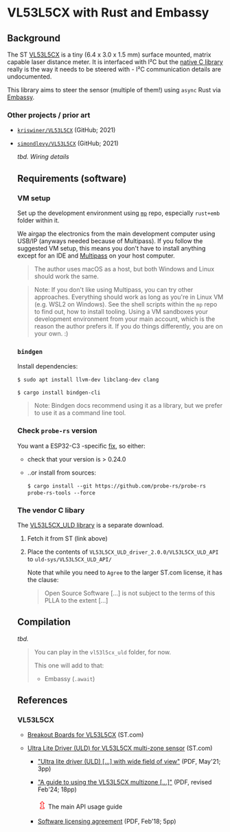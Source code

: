 # VL53L5CX with Rust and Embassy

## Background

The ST [VL53L5CX](https://www.st.com/en/imaging-and-photonics-solutions/vl53l5cx.html) is a tiny (6.4 x 3.0 x 1.5 mm) surface mounted, matrix capable laser distance meter. It is interfaced with I²C but the [native C library](https://www.st.com/en/embedded-software/stsw-img023.html) really is the way it needs to be steered with - I²C communication details are undocumented.

This library aims to steer the sensor (multiple of them!) using `async` Rust via [Embassy](http://embassy.dev/).

### Other projects / prior art

- [`kriswiner/VL53L5CX`](https://github.com/kriswiner/VL53L5CX) (GitHub; 2021)
- [`simondlevy/VL53L5CX`](https://github.com/simondlevy/VL53L5CX) (GitHub; 2021)

	<!-- tbd.!!! Once public, mention to those two, especially Simon - he's worked on ESP32, at some point.
-->

## Requirements (hardware)

### Parts

- A pair of VL53L5CX sensors

	>The [VL53L5CX-SATEL](https://www.digikey.fi/fi/products/detail/stmicroelectronics/VL53L5CX-SATEL/14552430) development board is likely the one you will need. Each package contains two boards.

- ESP32-C3 (or similar) MCU

  - with a [USB soldered for JTAG access](https://docs.espressif.com/projects/esp-idf/en/latest/esp32c3/api-guides/jtag-debugging/configure-builtin-jtag.html)
  
- breadboard and wires to connect the two

![](.images/layout.png)
*Image 1. Development setup*
<!-- editor's note: Original is stored in `../.excalidraw/` 
-->

*tbd. Wiring details*

## Requirements (software)

### VM setup

Set up the development environment using [`mp`](https://github.com/akauppi/mp) repo, especially `rust+emb` folder within it.

We airgap the electronics from the main development computer using USB/IP (anyways needed because of Multipass). If you follow the suggested VM setup, this means you don't have to install anything except for an IDE and [Multipass](https://multipass.run) on your host computer.

>The author uses macOS as a host, but both Windows and Linux should work the same.

>Note: If you don't like using Multipass, you can try other approaches. Everything should work as long as you're in Linux VM (e.g. WSL2 on Windows). See the shell scripts within the `mp` repo to find out, how to install tooling. Using a VM sandboxes your development environment from your main account, which is the reason the author prefers it. If you do things differently, you are on your own. :)


### `bindgen`

Install dependencies:

```
$ sudo apt install llvm-dev libclang-dev clang
```

```
$ cargo install bindgen-cli
```

>Note: Bindgen docs recommend using it as a library, but we prefer to use it as a command line tool.

### Check `probe-rs` version

You want a ESP32-C3 -specific [fix](https://github.com/probe-rs/probe-rs/pull/2748), so either:

- check that your version is > 0.24.0
- ..or install from sources:

   ```
   $ cargo install --git https://github.com/probe-rs/probe-rs probe-rs-tools --force
   ```

### The vendor C libary

The [VL53L5CX_ULD library](https://www.st.com/en/embedded-software/stsw-img023.html) is a separate download.

1. Fetch it from ST (link above)
2. Place the contents of `VL53L5CX_ULD_driver_2.0.0/VL53L5CX_ULD_API` to `uld-sys/VL53L5CX_ULD_API/`

	Note that while you need to `Agree` to the larger ST.com license, it has the clause: 
	
	>Open Source Software [...] is not subject to the terms of this PLLA to the extent [...]



<!-- Developed on
macOS 14.6
Multipass 1.14.0-rc1
ESP32-C3-Devkit-C02 (revision 0.4)
//coming VL53L5CX-SATEL (x2)
bindgen 0.70.0
-->


## Compilation

*tbd.*  

>You can play in the `vl53l5cx_uld` folder, for now.
>
>This one will add to that:
>
>- Embassy (`.await`)

<!-- tbd. // once we have the topmost (Embassy) level in!

```
$ cargo build --release \
	--features esp32c3 \
	--target riscv32imc-unknown-none-elf
```

>For other ESP32 chips, vary the `target` [accordingly](https://docs.esp-rs.org/book/installation/riscv.html).


## Running

Attach the hardware via USB/IP.

>TL;DR: `sudo usbip attach -r {IP} -b {bus-id}` so that it shows up at `lsusb`.
><details><summary>Like this</summary>
>
>```
>$ lsusb
>[...]
>Bus 001 Device 004: ID 303a:1001 Espressif USB JTAG/serial debug unit
>[...]
>```
></details>
-->

<!--
## Tests
etc..
-->



## References

### VL53L5CX

- [Breakout Boards for VL53L5CX](https://www.st.com/en/evaluation-tools/vl53l5cx-satel.html) (ST.com)
- [Ultra Lite Driver (ULD) for VL53L5CX multi-zone sensor](https://www.st.com/en/embedded-software/stsw-img023.html) (ST.com)

	- ["Ultra lite driver (ULD) [...] with wide field of view"](https://www.st.com/resource/en/data_brief/stsw-img023.pdf) (PDF, May'21; 3pp)
	- ["A guide to using the VL53L5CX multizone [...]"](https://www.st.com/resource/en/user_manual/um2884-a-guide-to-using-the-vl53l5cx-multizone-timeofflight-ranging-sensor-with-a-wide-field-of-view-ultra-lite-driver-uld-stmicroelectronics.pdf) (PDF, revised Feb'24; 18pp)

		<font size=5 color=red>⇫</font> The main API usage guide

	- [Software licensing agreement](https://www.st.com/resource/en/license_agreement/dm00484327.pdf) (PDF, Feb'18; 5pp)

